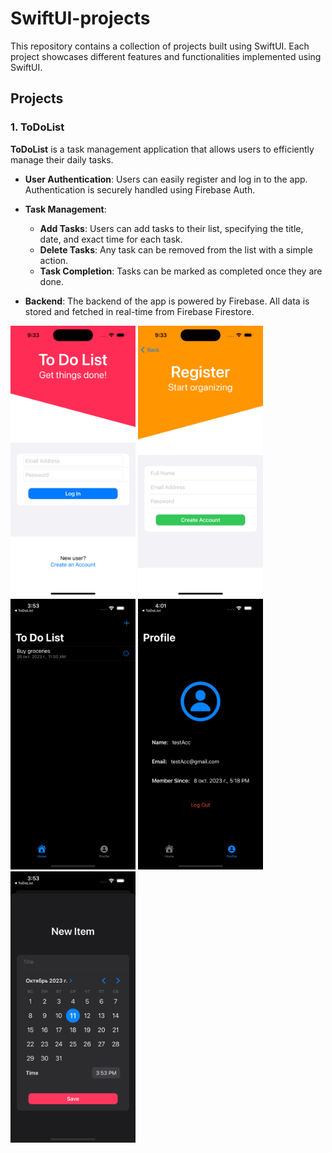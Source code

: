 # SwiftUI-projects

This repository contains a collection of projects built using SwiftUI. Each project showcases different features and functionalities implemented using SwiftUI.

## Projects

### 1. ToDoList

**ToDoList** is a task management application that allows users to efficiently manage their daily tasks. 

- **User Authentication**: Users can easily register and log in to the app. Authentication is securely handled using Firebase Auth.
  
- **Task Management**: 
  - **Add Tasks**: Users can add tasks to their list, specifying the title, date, and exact time for each task.
  - **Delete Tasks**: Any task can be removed from the list with a simple action.
  - **Task Completion**: Tasks can be marked as completed once they are done.
  
- **Backend**: The backend of the app is powered by Firebase. All data is stored and fetched in real-time from Firebase Firestore.

<p float="left">
  <img src="Project_img/ToDo/ToDoList_login.png" width="200" />
  <img src="Project_img/ToDo/ToDoList_register.png" width="200" />
  <img src="Project_img/ToDo/ToDoList_main.png" width="200" /> 
  <img src="Project_img/ToDo/ToDoList_profile.png" width="200" />
  <img src="Project_img/ToDo/ToDoList_addItem.png" width="200" />
</p>

